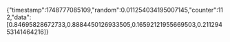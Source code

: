 {"timestamp":1748777085109,"random":0.011254034195007145,"counter":112,"data":[0.84695828672733,0.8884450126933505,0.16592121955669503,0.21129453141464216]}
